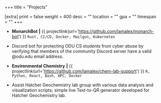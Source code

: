 +++
title = "Projects"

[extra]
print = false
weight = 400
desc = ""
location = ""
gpa = ""
timespan = ""
+++
* __MonarchBot__ __\|__ {{ projectlink(url='https://github.com/lamalex/monarch-bot') }} `Rust, CI/CD, Docker, Mailgun, Kubernetes`
* Discord bot for protecting ODU CS students from cyber abuse by verifying that members of the community Discord server have a valid @odu.edu email address.
 
* __Environmental Chemistry__ __\|__ {{ projectlink(url='https://github.com/lamalex/chem-lab-support') }} `R, Python, React, Bash, HPC, Docker`
* Assist Hatcher Geochemistry lab group with various data analysis and visualization scripts; simple live Text-to-QR generator developed for Hatcher Geochemistry lab.
